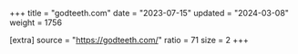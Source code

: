+++
title = "godteeth.com"
date = "2023-07-15"
updated = "2024-03-08"
weight = 1756

[extra]
source = "https://godteeth.com/"
ratio = 71
size = 2
+++

